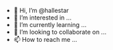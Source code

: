 - 👋 Hi, I’m @hallestar
- 👀 I’m interested in ...
- 🌱 I’m currently learning ...
- 💞️ I’m looking to collaborate on ...
- 📫 How to reach me ...

<!---
hallestar/hallestar is a ✨ special ✨ repository because its `README.md` (this file) appears on your GitHub profile.
You can click the Preview link to take a look at your changes.
--->
